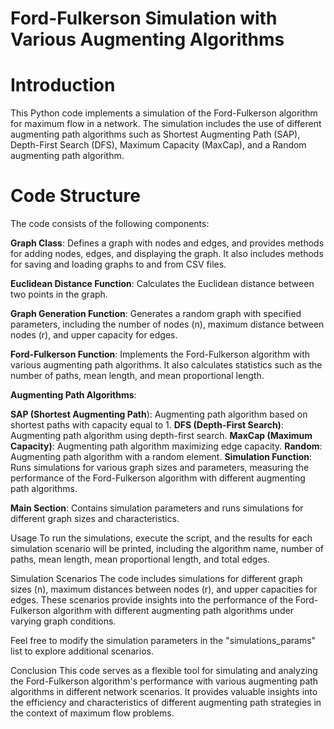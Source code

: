 
# Ford-Fulkerson Simulation with Various Augmenting Algorithms
# Introduction
This Python code implements a simulation of the Ford-Fulkerson algorithm for maximum flow in a network. The simulation includes the use of different augmenting path algorithms such as Shortest Augmenting Path (SAP), Depth-First Search (DFS), Maximum Capacity (MaxCap), and a Random augmenting path algorithm.

# Code Structure
The code consists of the following components:

**Graph Class**: Defines a graph with nodes and edges, and provides methods for adding nodes, edges, and displaying the graph. It also includes methods for saving and loading graphs to and from CSV files.

**Euclidean Distance Function**: Calculates the Euclidean distance between two points in the graph.

**Graph Generation Function**: Generates a random graph with specified parameters, including the number of nodes (n), maximum distance between nodes (r), and upper capacity for edges.

**Ford-Fulkerson Function**: Implements the Ford-Fulkerson algorithm with various augmenting path algorithms. It also calculates statistics such as the number of paths, mean length, and mean proportional length.

**Augmenting Path Algorithms**:

**SAP (Shortest Augmenting Path**): Augmenting path algorithm based on shortest paths with capacity equal to 1.
**DFS (Depth-First Search)**: Augmenting path algorithm using depth-first search.
**MaxCap (Maximum Capacity)**: Augmenting path algorithm maximizing edge capacity.
**Random**: Augmenting path algorithm with a random element.
**Simulation Function**: Runs simulations for various graph sizes and parameters, measuring the performance of the Ford-Fulkerson algorithm with different augmenting path algorithms.

**Main Section**: Contains simulation parameters and runs simulations for different graph sizes and characteristics.

Usage
To run the simulations, execute the script, and the results for each simulation scenario will be printed, including the algorithm name, number of paths, mean length, mean proportional length, and total edges.

Simulation Scenarios
The code includes simulations for different graph sizes (n), maximum distances between nodes (r), and upper capacities for edges. These scenarios provide insights into the performance of the Ford-Fulkerson algorithm with different augmenting path algorithms under varying graph conditions.

Feel free to modify the simulation parameters in the "simulations_params" list to explore additional scenarios.

Conclusion
This code serves as a flexible tool for simulating and analyzing the Ford-Fulkerson algorithm's performance with various augmenting path algorithms in different network scenarios. It provides valuable insights into the efficiency and characteristics of different augmenting path strategies in the context of maximum flow problems.
